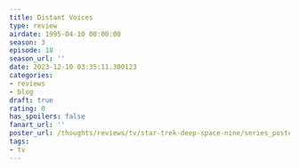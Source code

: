 ```yaml
---
title: Distant Voices
type: review
airdate: 1995-04-10 00:00:00
season: 3
episode: 18
season_url: ''
date: 2023-12-10 03:35:11.300123
categories:
- reviews
- blog
draft: true
rating: 0
has_spoilers: false
fanart_url: ''
poster_url: /thoughts/reviews/tv/star-trek-deep-space-nine/series_poster.jpg
tags:
- tv
---
```


